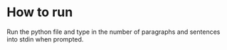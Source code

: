 # How to run
Run the python file and type in the number of paragraphs and sentences into stdin when prompted.
